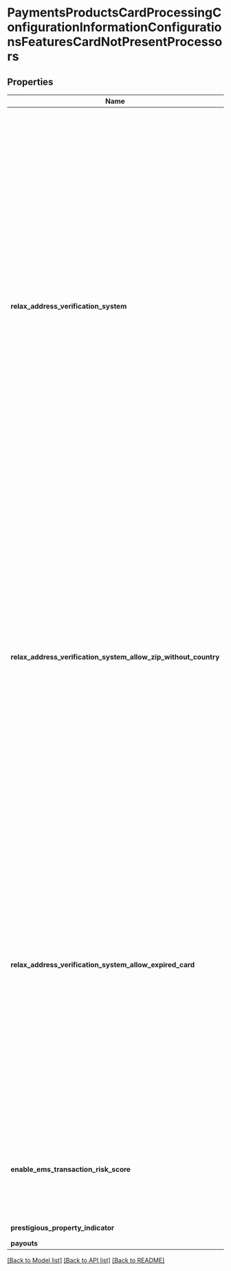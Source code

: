 # PaymentsProductsCardProcessingConfigurationInformationConfigurationsFeaturesCardNotPresentProcessors

## Properties
Name | Type | Description | Notes
------------ | ------------- | ------------- | -------------
**relax_address_verification_system** | **bool** | Enables you to submit the payment transaction without one or more of the fields for the billTo or card_expiration. Applicable for Elavon Americas (elavonamericas), CB2A, Six (six), CMCIC (cmcic), GPX (gpx), GPN (gpn), VPC, Vero (vero), Fiserv (fiserv), American Express Direct (amexdirect), Chase Paymentech Salem (chasepaymentechsalem), RUPAY, FDI Global (fdiglobal) and Barclays HISO (barclayshiso) processors.  Validation details (for selected processors)...  &lt;table&gt; &lt;thead&gt;&lt;tr&gt;&lt;th&gt;Processor&lt;/th&gt;&lt;th&gt;Acceptance Type&lt;/th&gt;&lt;th&gt;Required&lt;/th&gt;&lt;th&gt;Default Value&lt;/th&gt;&lt;/tr&gt;&lt;/thead&gt; &lt;tr&gt;&lt;td&gt;Barclays HISO&lt;/td&gt;&lt;td&gt;cp, cnp, hybrid&lt;/td&gt;&lt;td&gt;No&lt;/td&gt;&lt;td&gt;Yes&lt;/td&gt;&lt;/tr&gt; &lt;tr&gt;&lt;td&gt;American Express Direct&lt;/td&gt;&lt;td&gt;cnp&lt;/td&gt;&lt;td&gt;No&lt;/td&gt;&lt;td&gt;No&lt;/td&gt;&lt;/tr&gt; &lt;tr&gt;&lt;td&gt;American Express Direct&lt;/td&gt;&lt;td&gt;cp&lt;/td&gt;&lt;td&gt;No&lt;/td&gt;&lt;td&gt;Yes&lt;/td&gt;&lt;/tr&gt; &lt;tr&gt;&lt;td&gt;American Express Direct&lt;/td&gt;&lt;td&gt;hybrid&lt;/td&gt;&lt;td&gt;Yes&lt;/td&gt;&lt;td&gt;Yes&lt;/td&gt;&lt;/tr&gt; &lt;/table&gt;  | [optional] 
**relax_address_verification_system_allow_zip_without_country** | **bool** | Allows Zip code without country. Applicable for American Express Direct (amexdirect), GPX (gpx), VPC, FDI Global (fdiglobal), Elavon Americas (elavonamericas), Chase Paymentech Salem (chasepaymentechsalem), RUPAY, GPN (gpn) and Barclays HISO (barclayshiso) processors.  Validation details (for selected processors)...  &lt;table&gt; &lt;thead&gt;&lt;tr&gt;&lt;th&gt;Processor&lt;/th&gt;&lt;th&gt;Acceptance Type&lt;/th&gt;&lt;th&gt;Required&lt;/th&gt;&lt;th&gt;Default Value&lt;/th&gt;&lt;/tr&gt;&lt;/thead&gt; &lt;tr&gt;&lt;td&gt;Barclays HISO&lt;/td&gt;&lt;td&gt;cp, cnp, both&lt;/td&gt;&lt;td&gt;No&lt;/td&gt;&lt;td&gt;Yes&lt;/td&gt;&lt;/tr&gt; &lt;tr&gt;&lt;td&gt;American Express Direct&lt;/td&gt;&lt;td&gt;cp, hybrid&lt;/td&gt;&lt;td&gt;No&lt;/td&gt;&lt;td&gt;Yes&lt;/td&gt;&lt;/tr&gt; &lt;tr&gt;&lt;td&gt;American Express Direct&lt;/td&gt;&lt;td&gt;cnp&lt;/td&gt;&lt;td&gt;No&lt;/td&gt;&lt;td&gt;No&lt;/td&gt;&lt;/tr&gt; &lt;/table&gt;  | [optional] 
**relax_address_verification_system_allow_expired_card** | **bool** | Allows transactions that use an expired card. Applicable for American Express Direct (amexdirect), GPN (gpn), Barclays HISO (barclayshiso), Elavon Americas (elavonamericas), VPC, FDI Global (fdiglobal), GPX (gpx), RUPAY, Six (six), Chase Paymentech Salem (chasepaymentechsalem) and CB2A processors.  Validation details (for selected processors)...  &lt;table&gt; &lt;thead&gt;&lt;tr&gt;&lt;th&gt;Processor&lt;/th&gt;&lt;th&gt;Acceptance Type&lt;/th&gt;&lt;th&gt;Required&lt;/th&gt;&lt;th&gt;Default Value&lt;/th&gt;&lt;/tr&gt;&lt;/thead&gt; &lt;tr&gt;&lt;td&gt;Barclays HISO&lt;/td&gt;&lt;td&gt;cp, cnp, hybrid&lt;/td&gt;&lt;td&gt;No&lt;/td&gt;&lt;td&gt;Yes&lt;/td&gt;&lt;/tr&gt; &lt;tr&gt;&lt;td&gt;American Express Direct&lt;/td&gt;&lt;td&gt;cp, hybrid&lt;/td&gt;&lt;td&gt;No&lt;/td&gt;&lt;td&gt;Yes&lt;/td&gt;&lt;/tr&gt; &lt;tr&gt;&lt;td&gt;American Express Direct&lt;/td&gt;&lt;td&gt;cnp&lt;/td&gt;&lt;td&gt;No&lt;/td&gt;&lt;td&gt;No&lt;/td&gt;&lt;/tr&gt; &lt;/table&gt;  | [optional] 
**enable_ems_transaction_risk_score** | **bool** | MasterCard Expert Monitoring Solutions (EMS) provides a predictive, behavior-based fraud score in real time during authorizations for card-not-present (CNP) transactions on cards issued in the U.S. Applicable for GPX (gpx) and VPC processors. | [optional] 
**prestigious_property_indicator** | **str** | Applicable for VPC processors. | [optional] 
**payouts** | [**PaymentsProductsCardProcessingConfigurationInformationConfigurationsFeaturesCardNotPresentPayouts**](PaymentsProductsCardProcessingConfigurationInformationConfigurationsFeaturesCardNotPresentPayouts.md) |  | [optional] 

[[Back to Model list]](../README.md#documentation-for-models) [[Back to API list]](../README.md#documentation-for-api-endpoints) [[Back to README]](../README.md)


